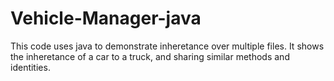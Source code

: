 # Vehicle-Manager-java
This code uses java to demonstrate inheretance over multiple files. It shows the inheretance of a car to a truck, and sharing similar methods and identities.
